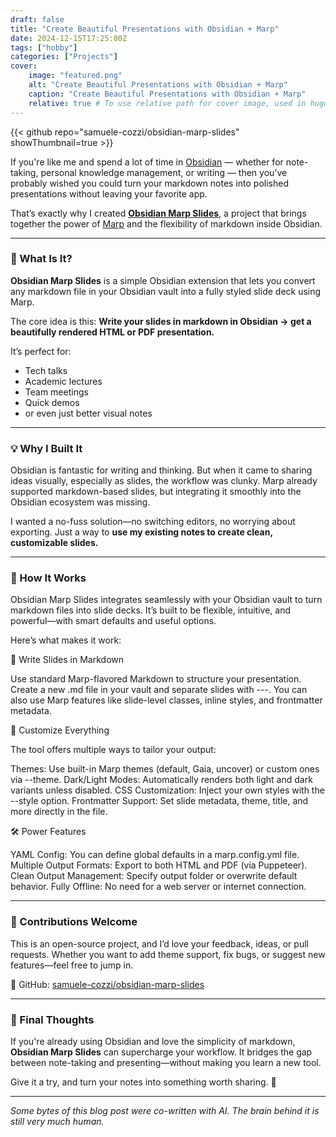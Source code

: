 ```yaml
---
draft: false
title: "Create Beautiful Presentations with Obsidian + Marp"
date: 2024-12-15T17:25:00Z
tags: ["hobby"]
categories: ["Projects"]
cover:
    image: "featured.png"
    alt: "Create Beautiful Presentations with Obsidian + Marp"
    caption: "Create Beautiful Presentations with Obsidian + Marp"
    relative: true # To use relative path for cover image, used in hugo Page-bundles
---
```


{{< github repo="samuele-cozzi/obsidian-marp-slides" showThumbnail=true >}}
  
If you're like me and spend a lot of time in [Obsidian](https://obsidian.md/) — whether for note-taking, personal knowledge management, or writing — then you’ve probably wished you could turn your markdown notes into polished presentations without leaving your favorite app.

That’s exactly why I created [**Obsidian Marp Slides**](https://github.com/samuele-cozzi/obsidian-marp-slides), a project that brings together the power of [Marp](https://marp.app/) and the flexibility of markdown inside Obsidian.

---

### 🌟 What Is It?

**Obsidian Marp Slides** is a simple Obsidian extension that lets you convert any markdown file in your Obsidian vault into a fully styled slide deck using Marp.

The core idea is this:
**Write your slides in markdown in Obsidian → get a beautifully rendered HTML or PDF presentation.**

It’s perfect for:

* Tech talks
* Academic lectures
* Team meetings
* Quick demos
* or even just better visual notes

---

### 💡 Why I Built It

Obsidian is fantastic for writing and thinking. But when it came to sharing ideas visually, especially as slides, the workflow was clunky. Marp already supported markdown-based slides, but integrating it smoothly into the Obsidian ecosystem was missing.

I wanted a no-fuss solution—no switching editors, no worrying about exporting. Just a way to **use my existing notes to create clean, customizable slides.**

---

### 🚀 How It Works

Obsidian Marp Slides integrates seamlessly with your Obsidian vault to turn markdown files into slide decks. It’s built to be flexible, intuitive, and powerful—with smart defaults and useful options.

Here’s what makes it work:

📝 Write Slides in Markdown

Use standard Marp-flavored Markdown to structure your presentation. Create a new .md file in your vault and separate slides with ---. You can also use Marp features like slide-level classes, inline styles, and frontmatter metadata.


🎨 Customize Everything

The tool offers multiple ways to tailor your output:

Themes: Use built-in Marp themes (default, Gaia, uncover) or custom ones via --theme.
Dark/Light Modes: Automatically renders both light and dark variants unless disabled.
CSS Customization: Inject your own styles with the --style option.
Frontmatter Support: Set slide metadata, theme, title, and more directly in the file.

🛠️ Power Features

YAML Config: You can define global defaults in a marp.config.yml file.
Multiple Output Formats: Export to both HTML and PDF (via Puppeteer).
Clean Output Management: Specify output folder or overwrite default behavior.
Fully Offline: No need for a web server or internet connection.

---

### 🙌 Contributions Welcome

This is an open-source project, and I’d love your feedback, ideas, or pull requests. Whether you want to add theme support, fix bugs, or suggest new features—feel free to jump in.

📍 GitHub: [samuele-cozzi/obsidian-marp-slides](https://github.com/samuele-cozzi/obsidian-marp-slides)

---

### 🧭 Final Thoughts

If you're already using Obsidian and love the simplicity of markdown, **Obsidian Marp Slides** can supercharge your workflow. It bridges the gap between note-taking and presenting—without making you learn a new tool.

Give it a try, and turn your notes into something worth sharing. 🚀

---

*Some bytes of this blog post were co-written with AI. The brain behind it is still very much human.*